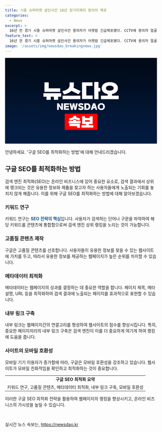 ```yaml
---
title: 시흥 슈퍼마켓 살인사건 16년 장기미제의 용의자 체포
categories:
  - News
excerpt: >
  16년 전 경기 시흥 슈퍼마켓 살인사건 용의자가 어젯밤 긴급체포됐다. CCTV에 용의자 얼굴까지 담겼지만 신원 파악에 실패해 미제사건이었던 이 사건이 해결될 수 있을지 관심이 쏠린다. 검거된 A씨는 2008년 가게 주인을 흉기로 살해하고 돈을 훔친 혐의를 받으며, 경찰은 주거지 압수수색을 실시했다. 또한, 인천에서는 차량 추락사고 후 도주한 B씨가 면허취소 수준의 혈중알코올농도로 검거됐다. 사건의 전개가 시선을 끌고 있다.
feature_text: >
  16년 전 경기 시흥 슈퍼마켓 살인사건 용의자가 어젯밤 긴급체포됐다. CCTV에 용의자 얼굴까지 담겼지만 신원 파악에 실패해 미제사건이었던 이 사건이 해결될 수 있을지 관심이 쏠린다. 검거된 A씨는 2008년 가게 주인을 흉기로 살해하고 돈을 훔친 혐의를 받으며, 경찰은 주거지 압수수색을 실시했다. 또한, 인천에서는 차량 추락사고 후 도주한 B씨가 면허취소 수준의 혈중알코올농도로 검거됐다. 사건의 전개가 시선을 끌고 있다.
image: '/assets/img/newsdao_breakingnews.jpg'
---
```


<p><img src="/assets/img/newsdao_breakingnews.jpg" alt="ontimetimes 속보" /></p>

<p>안녕하세요. '구글 SEO를 최적화하는 방법'에 대해 안내드리겠습니다.</p>

<h2 data-ke-size="size26">구글 SEO를 최적화하는 방법</h2>

<p data-ke-size="size16">검색 엔진 최적화(SEO)는 온라인 비즈니스에 있어 중요한 요소로, 검색 결과에서 상위에 랭크되는 것은 유용한 정보와 제품을 찾고자 하는 사용자들에게 노출되는 기회를 놓치지 않게 해줍니다. 이를 위해 구글 SEO를 최적화하는 방법에 대해 알아보겠습니다.</p>

<h3>키워드 연구</h3>

<p>키워드 연구는 <b><span style="color: #1a5490;">SEO 전략의 핵심</span></b>입니다. 사용자가 검색하는 단어나 구문을 파악하여 해당 키워드를 콘텐츠에 통합함으로써 검색 엔진 상위 랭킹을 노리는 것이 가능합니다. </p>

<h3>고품질 콘텐츠 제작</h3>

<p>구글은 고품질 콘텐츠를 선호합니다. 사용자들이 유용한 정보를 찾을 수 있는 웹사이트에 가치를 두고, 따라서 유용한 정보를 제공하는 웹페이지가 높은 순위를 차지할 수 있습니다.</p>

<h3>메타데이터 최적화</h3>

<p>메타데이터는 웹페이지의 성과를 결정하는 데 중요한 역할을 합니다. 페이지 제목, 메타 설명, URL 등을 최적화하여 검색 결과에 노출되는 페이지를 효과적으로 표현할 수 있습니다.</p>

<h3>내부 링크 구축</h3>

<p>내부 링크는 웹페이지간의 연결고리를 형성하여 웹사이트의 점수를 향상시킵니다. 특히, 중요한 페이지끼리의 내부 링크 구축은 검색 엔진이 이를 더 중요하게 여기게 하여 랭킹에 도움을 줍니다.</p>

<h3>사이트의 모바일 호환성</h3>

<p>모바일 기기 이용자가 증가함에 따라, 구글은 모바일 호환성을 강조하고 있습니다. 웹사이트가 모바일 친화적임을 확인하고 최적화하는 것이 중요합니다.</p>

<table>
  <tr>
    <td style="text-align: center; height: 17px;"><b>구글 SEO 최적화 요약</b></td>
  </tr>
  <tr>
    <td style="text-align: center;">키워드 연구, 고품질 콘텐츠, 메타데이터 최적화, 내부 링크 구축, 모바일 호환성</td>
  </tr>
</table>

<p>이러한 구글 SEO 최적화 전략을 활용하여 웹페이지의 랭킹을 향상시키고, 온라인 비즈니스의 가시성을 높일 수 있습니다.</p>

<p data-ke-size="size16">&nbsp;</p>
실시간 뉴스 속보는, <a href="https://newsdao.kr" rel="dofollow">https://newsdao.kr</a>


